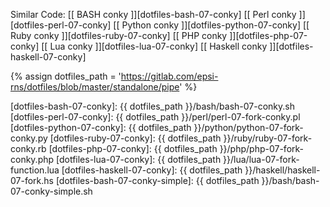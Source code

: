 <div class="card bg-light text-dark">
  <div class="card-body" markdown="1">

Similar Code: 
[[ BASH conky ]][dotfiles-bash-07-conky]
[[ Perl conky ]][dotfiles-perl-07-conky]
[[ Python conky ]][dotfiles-python-07-conky]
[[ Ruby conky ]][dotfiles-ruby-07-conky]
[[ PHP conky ]][dotfiles-php-07-conky]
[[ Lua conky ]][dotfiles-lua-07-conky]
[[ Haskell conky ]][dotfiles-haskell-07-conky]

[//]: <> ( -- -- -- links below -- -- -- )

{% assign dotfiles_path = 'https://gitlab.com/epsi-rns/dotfiles/blob/master/standalone/pipe' %}

[dotfiles-bash-07-conky]:    {{ dotfiles_path }}/bash/bash-07-conky.sh
[dotfiles-perl-07-conky]:    {{ dotfiles_path }}/perl/perl-07-fork-conky.pl
[dotfiles-python-07-conky]:  {{ dotfiles_path }}/python/python-07-fork-conky.py
[dotfiles-ruby-07-conky]:    {{ dotfiles_path }}/ruby/ruby-07-fork-conky.rb
[dotfiles-php-07-conky]:     {{ dotfiles_path }}/php/php-07-fork-conky.php
[dotfiles-lua-07-conky]:     {{ dotfiles_path }}/lua/lua-07-fork-function.lua
[dotfiles-haskell-07-conky]: {{ dotfiles_path }}/haskell/haskell-07-fork.hs
[dotfiles-bash-07-conky-simple]: {{ dotfiles_path }}/bash/bash-07-conky-simple.sh

  </div>
</div>
